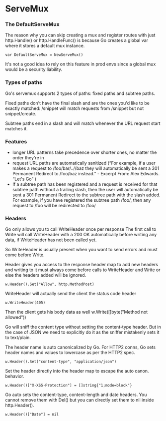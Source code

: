 # ServeMux

### The DefaultServeMux

The reason why you can skip creating a mux and register routes with just http.Handle() or http.HandleFunc() is because Go creates a global var where it stores a default mux instance.

```
var DefaultServeMux = NewServeMux()
```

It's not a good idea to rely on this feature in prod envs since a global mux would be a security liability.



### Types of paths

Go's servemux supports 2 types of paths: fixed paths and subtree paths.

Fixed paths don't have the final slash and are the ones you'd like to be exactly matched: /snippet will match requests from /snippet but not snippet/create.

Subtree paths end in a slash and will match whenever the URL request start matches it.


### Features

* longer URL patterns take precedence over shorter ones, no matter the order they're in
* request URL paths are automatically sanitized (“For example, if a user makes a request to /foo/bar/..//baz they will automatically be sent a 301 Permanent Redirect to /foo/baz instead.” - Excerpt From: Alex Edwards. “Let's Go” )
* If a subtree path has been registered and a request is received for that subtree path without a trailing slash, then the user will automatically be sent a 301 Permanent Redirect to the subtree path with the slash added. For example, if you have registered the subtree path /foo/, then any request to /foo will be redirected to /foo/


### Headers

Go only allows you to call WriteHeader once per response
The first call to Write will call WriteHeader with a 200 OK automatically before writing any data, if WriteHeader has not been called yet.

So WriteHeader is usually present when you want to send errors and must come before Write.

Header gives you access to the response header map to add new headers
and writing to it must always come before calls to WriteHeader and Write or else the headers added will be ignored.

```
w.Header().Set("Allow", http.MethodPost)
```

WriteHeader will actually send the client the status code header
```
w.WriteHeader(405)
```
Then the client gets his body data as well
w.Write([]byte("Method not allowed"))


Go will sniff the content type without setting the content-type header.
But in the case of JSON we need to explicitly do it as the sniffer
mistakenly sets it to text/plain.

The header name is auto canonicalized by Go.
For HTTP2 conns, Go sets header names and values to lowercase as per the HTTP2 spec.
```
w.Header().Set("content-type", "application/json")
```

Set the header directly into the header map to escape the auto canon. behavior.
```
w.Header()["X-XSS-Protection"] = []string{"1;mode=block"}
```

Go auto sets the content-type, content-length and date headers.
You cannot remove them with Del() but you can directly set them to nil inside http.Header().
```
w.Header()["Date"] = nil
```